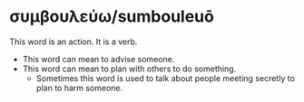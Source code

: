 # συμβουλεύω/sumbouleuō
This word is an action. It is a verb.

* This word can mean to advise someone.
* This word can mean to plan with others to do something.
    * Sometimes this word is used to talk about people meeting secretly to plan to harm someone.
